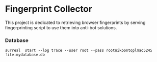 # Fingerprint Collector

This project is dedicated to retrieving browser fingerprints by serving fingerprinting script to use them into anti-bot solutions.

### Database
```
surreal  start --log trace --user root --pass rootnikoontoplmao5245 file:mydatabase.db
```